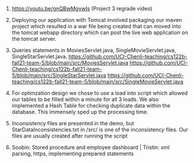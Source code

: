 1. https://youtu.be/gnQBwMgywIs (Project 3 regrade video)

3. Deploying our application with Tomcat involved packaging our maven project
which resulted in a war file being created that can moved into the tomcat
webapp directory which can post the live web application on the tomcat
server.

3. Queries statements in MoviesServlet.java, SingleMovieServlet.java, SingleStarServlet.java. 
    https://github.com/UCI-Chenli-teaching/cs122b-fall21-team-5/blob/main/src/MoviesServlet.java
    https://github.com/UCI-Chenli-teaching/cs122b-fall21-team-5/blob/main/src/SingleStarServlet.java
    https://github.com/UCI-Chenli-teaching/cs122b-fall21-team-5/blob/main/src/SingleMovieServlet.java

4. For optimzation design we chose to use a load into script which allowed our tables to be filled within a minute for all 3 loads. We also implemented a Hash Table for checking duplicate data
    within the database. This immensely sped up the processing time.

5. Inconsistency files are presented in the demo, but StarDataInconsistencies.txt in /src/ is one of the inconsistency files. Our files are usually created after running the script

6. Soobin: Stored procedure and employee dashboard | Tristin: xml parsing, https, implementing prepared statements